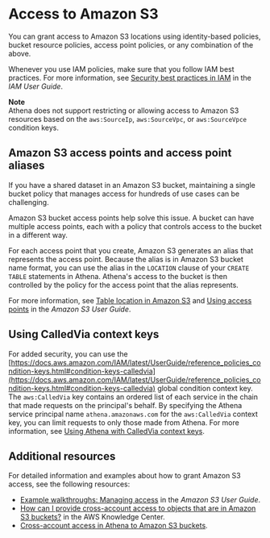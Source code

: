 # Access to Amazon S3<a name="s3-permissions"></a>

You can grant access to Amazon S3 locations using identity\-based policies, bucket resource policies, access point policies, or any combination of the above\. 

Whenever you use IAM policies, make sure that you follow IAM best practices\. For more information, see [Security best practices in IAM](https://docs.aws.amazon.com/IAM/latest/UserGuide/best-practices.html) in the *IAM User Guide*\.

**Note**  
Athena does not support restricting or allowing access to Amazon S3 resources based on the `aws:SourceIp`, `aws:SourceVpc`, or `aws:SourceVpce` condition keys\.

## Amazon S3 access points and access point aliases<a name="s3-permissions-aliases"></a>

If you have a shared dataset in an Amazon S3 bucket, maintaining a single bucket policy that manages access for hundreds of use cases can be challenging\.

Amazon S3 bucket access points help solve this issue\. A bucket can have multiple access points, each with a policy that controls access to the bucket in a different way\. 

For each access point that you create, Amazon S3 generates an alias that represents the access point\. Because the alias is in Amazon S3 bucket name format, you can use the alias in the `LOCATION` clause of your `CREATE TABLE` statements in Athena\. Athena's access to the bucket is then controlled by the policy for the access point that the alias represents\. 

For more information, see [Table location in Amazon S3](tables-location-format.md) and [Using access points](https://docs.aws.amazon.com/AmazonS3/latest/userguide/access-points.html) in the *Amazon S3 User Guide*\.

## Using CalledVia context keys<a name="s3-permissions-calledvia"></a>

For added security, you can use the [https://docs.aws.amazon.com/IAM/latest/UserGuide/reference_policies_condition-keys.html#condition-keys-calledvia](https://docs.aws.amazon.com/IAM/latest/UserGuide/reference_policies_condition-keys.html#condition-keys-calledvia) global condition context key\. The `aws:CalledVia` key contains an ordered list of each service in the chain that made requests on the principal's behalf\. By specifying the Athena service principal name `athena.amazonaws.com` for the `aws:CalledVia` context key, you can limit requests to only those made from Athena\. For more information, see [Using Athena with CalledVia context keys](security-iam-athena-calledvia.md)\.

## Additional resources<a name="s3-permissions-additional-resources"></a>

For detailed information and examples about how to grant Amazon S3 access, see the following resources:
+ [Example walkthroughs: Managing access](https://docs.aws.amazon.com/AmazonS3/latest/dev/example-walkthroughs-managing-access.html) in the *Amazon S3 User Guide*\.
+ [How can I provide cross\-account access to objects that are in Amazon S3 buckets?](http://aws.amazon.com/premiumsupport/knowledge-center/cross-account-access-s3/) in the AWS Knowledge Center\.
+ [Cross\-account access in Athena to Amazon S3 buckets](cross-account-permissions.md)\.